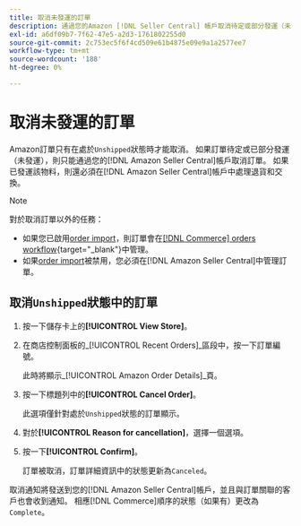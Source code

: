 ```yaml
---
title: 取消未發運的訂單
description: 通過您的Amazon [!DNL Seller Central] 帳戶取消待定或部分發運（未發運）訂單。
exl-id: a6df09b7-7f62-47e5-a2d3-1761802255d0
source-git-commit: 2c753ec5f6f4cd509e61b4875e09e9a1a2577ee7
workflow-type: tm+mt
source-wordcount: '188'
ht-degree: 0%

---
```


# 取消未發運的訂單

Amazon訂單只有在處於`Unshipped`狀態時才能取消。 如果訂單待定或已部分發運（未發運），則只能通過您的[!DNL Amazon Seller Central]帳戶取消訂單。 如果已發運該物料，則還必須在[!DNL Amazon Seller Central]帳戶中處理退貨和交換。

>[!NOTE]
>
>對於取消訂單以外的任務：
>
>- 如果您已啟用[order import](./order-settings.md)，則訂單會在[[!DNL Commerce] orders workflow](https://docs.magento.com/user-guide/sales/orders.html){target=&quot;_blank&quot;}中管理。
>- 如果[order import](./order-settings.md)被禁用，您必須在[!DNL Amazon Seller Central]中管理訂單。


## 取消`Unshipped`狀態中的訂單

1. 按一下儲存卡上的&#x200B;**[!UICONTROL View Store]**。

1. 在商店控制面板的&#x200B;_[!UICONTROL Recent Orders]_區段中，按一下訂單編號。

   此時將顯示&#x200B;_[!UICONTROL Amazon Order Details]_頁。

1. 按一下標題列中的&#x200B;**[!UICONTROL Cancel Order]**。

   此選項僅針對處於`Unshipped`狀態的訂單顯示。

1. 對於&#x200B;**[!UICONTROL Reason for cancellation]**，選擇一個選項。

1. 按一下&#x200B;**[!UICONTROL Confirm]**。

   訂單被取消，訂單詳細資訊中的狀態更新為`Canceled`。

取消通知將發送到您的[!DNL Amazon Seller Central]帳戶，並且與訂單關聯的客戶也會收到通知。 相應[!DNL Commerce]順序的狀態（如果有）更改為`Complete`。
